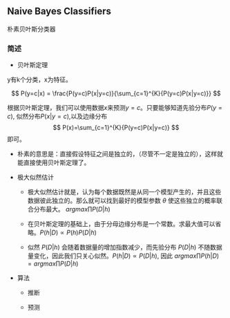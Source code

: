 
<script type="text/javascript" src="http://cdn.mathjax.org/mathjax/latest/MathJax.js?config=default"></script>

## Naive Bayes Classifiers
朴素贝叶斯分类器

### 简述

- 贝叶斯定理

y有k个分类，x为特征。

$$
P(y=c|x) = \frac{P(y=c)P(x|y=c)}{\sum_{c=1}^{K}{P(y=c)P(x|y=c)}}
$$

根据贝叶斯定理，我们可以使用数据$x$来预测$y=c$。只要能够知道先验分布$P(y=c)$, 似然分布$P(x|y=c)$,以及边缘分布
$$
P(x)=\sum_{c=1}^{K}{P(y=c)P(x|y=c)}
$$
即可。


- 朴素的意思是：直接假设特征之间是独立的，（尽管不一定是独立的），这样就能直接使用贝叶斯定理了。


- 极大似然估计

  - 极大似然估计就是，认为每个数据既然是从同一个模型产生的，并且这些数据彼此独立的。那么就可以找到最好的模型参数 $\theta$ 使这些独立的概率联合分布最大。
$argmax \prod P(D|h)$

  - 在贝叶斯定理的基础上，由于分母边缘分布是一个常数。求最大值可以省略。$P(h|D) \propto P(h)P(D|h)$

  -  似然 $P(D|h)$ 会随着数据量的增加指数减少，而先验分布 $P(D|h)$ 不随数据量变化，因此我们只关心似然。$P(h|D) \propto P(D|h)$, 因此 $argmax \prod P(h|D) = argmax \prod P(D|h)$

- 算法

  - 推断

  - 预测

